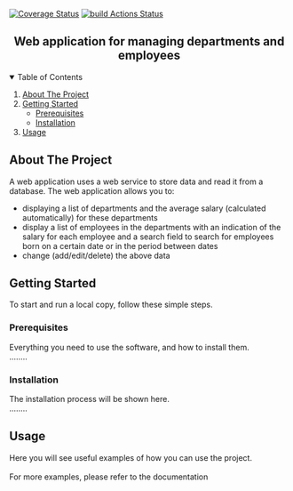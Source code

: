 [![Coverage Status](https://coveralls.io/repos/github/Sviridy/laba/badge.svg)](https://coveralls.io/github/Sviridy/laba)
[![build Actions Status](https://github.com/Sviridy/laba/workflows/build/badge.svg)](https://github.com/Sviridy/laba/actions)
<h2 align="center">Web application for managing departments and employees</h2>

<!--TABLE OF CONTENTS-->
<details open="open">
  <summary>Table of Contents</summary>
  <ol>
    <li>
      <a href="#about-the-project">About The Project</a>
    </li>
    <li>
      <a href="#getting-started">Getting Started</a>
      <ul>
        <li><a href="#prerequisites">Prerequisites</a></li>
        <li><a href="#installation">Installation</a></li>
      </ul>
    </li>
    <li><a href="#usage">Usage</a></li>
  </ol>
</details>
<!--/TABLE OF CONTENTS-->

<!--ABOUT THE PROJECT-->
## About The Project

A web application uses a web service to store data and read it from a database.
The web application allows you to:

* displaying a list of departments and the average salary (calculated automatically) for these departments
* display a list of employees in the departments with an indication of the salary for each employee and a search field
  to search for employees born on a certain date or in the period between dates
* change (add/edit/delete) the above data
<!--/ABOUT THE PROJECT-->

<!--GETTING STARTED-->
## Getting Started

To start and run a local copy, follow these simple steps.

### Prerequisites

Everything you need to use the software, and how to install them.
<br>........

### Installation

The installation process will be shown here.
<br>........
<!--/GETTING STARTED-->

<!--USAGE EXAMPLES-->
## Usage

Here you will see useful examples of how you can use the project.<br>
<br>For more examples, please refer to the documentation
<!--/USAGE EXAMPLES-->